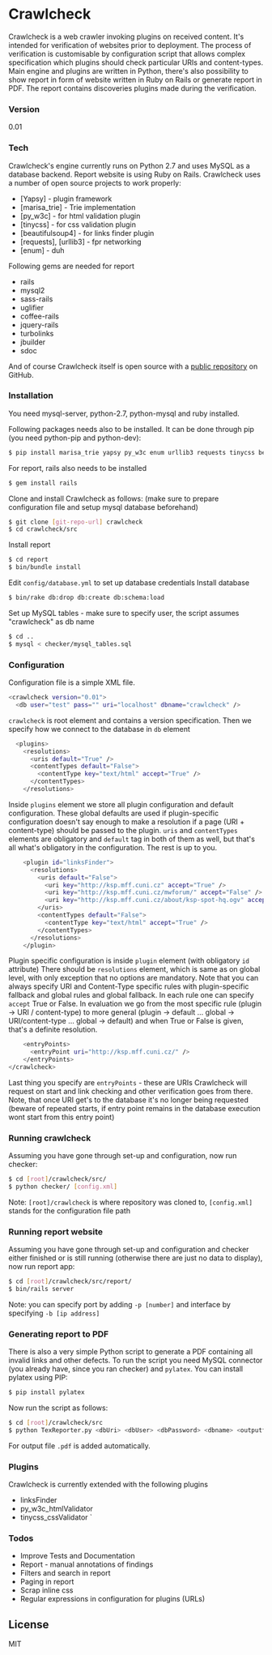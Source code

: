 # Crawlcheck

Crawlcheck is a web crawler invoking plugins on received content. It's intended for verification of websites prior to deployment. The process of verification is customisable by configuration script that allows complex specification which plugins should check particular URIs and content-types. Main engine and plugins are written in Python, there's also possibility to show report in form of website written in Ruby on Rails or generate report in PDF. The report contains discoveries plugins made during the verification.

### Version
0.01

### Tech

Crawlcheck's engine currently runs on Python 2.7 and uses MySQL as a database backend. Report website is using Ruby on Rails.
Crawlcheck uses a number of open source projects to work properly:
* [Yapsy] - plugin framework
* [marisa_trie] - Trie implementation
* [py_w3c] - for html validation plugin
* [tinycss] - for css validation plugin
* [beautifulsoup4] - for links finder plugin
* [requests], [urllib3] - fpr networking
* [enum] - duh

Following gems are needed for report
* rails
* mysql2
* sass-rails
* uglifier
* coffee-rails
* jquery-rails
* turbolinks
* jbuilder
* sdoc

And of course Crawlcheck itself is open source with a [public repository](https://github.com/eghuro/crawlcheck) on GitHub.

### Installation

You need mysql-server, python-2.7, python-mysql and ruby installed.

Following packages needs also to be installed. It can be done through pip (you need python-pip and python-dev):
```sh
$ pip install marisa_trie yapsy py_w3c enum urllib3 requests tinycss beautifulsoup4
```
For report, rails also needs to be installed
```sh
$ gem install rails
```
Clone and install Crawlcheck as follows: (make sure to prepare configuration file and setup mysql database beforehand)
```sh
$ git clone [git-repo-url] crawlcheck
$ cd crawlcheck/src
```

Install report
```sh
$ cd report
$ bin/bundle install
```
Edit ```config/database.yml``` to set up database credentials
Install database
```sh
$ bin/rake db:drop db:create db:schema:load
```

Set up MySQL tables - make sure to specify user, the script assumes "crawlcheck" as db name
```sh
$ cd ..
$ mysql < checker/mysql_tables.sql
```
### Configuration

Configuration file is a simple XML file.
```sh
<crawlcheck version="0.01">
  <db user="test" pass="" uri="localhost" dbname="crawlcheck" />
```
``crawlcheck`` is root element and contains a version specification.
Then we specify how we connect to the database in ``db`` element
```sh
  <plugins>
    <resolutions>
      <uris default="True" />
      <contentTypes default="False">
        <contentType key="text/html" accept="True" />
      </contentTypes>
    </resolutions>
```
Inside ``plugins`` element we store all plugin configuration and default configuration. These global defaults are used if plugin-specific configuration doesn't say enough to make a resolution if a page (URI + content-type) should be passed to the plugin. ``uris`` and ``contentTypes`` elements are obligatory and ``default`` tag in both of them as well, but that's all what's obligatory in the configuration. The rest is up to you.
```sh
    <plugin id="linksFinder">
      <resolutions>
        <uris default="False">
          <uri key="http://ksp.mff.cuni.cz" accept="True" />
          <uri key="http://ksp.mff.cuni.cz/mwforum/" accept="False" />
          <uri key="http://ksp.mff.cuni.cz/about/ksp-spot-hq.ogv" accept="False" />
        </uris>
        <contentTypes default="False">
          <contentType key="text/html" accept="True" />
        </contentTypes>
      </resolutions>
    </plugin>
```
Plugin specific configuration is inside ``plugin`` element (with obligatory ``id`` attribute) There should be ``resolutions`` element, which is same as on global level, with only exception that no options are mandatory. Note that you can always specify URI and Content-Type specific rules with plugin-specific fallback and global rules and global fallback. In each rule one can specify ``accept`` True or False. In evaluation we go from the most specific rule (plugin -> URI / content-type) to more general (plugin -> default ... global -> URI/content-type ... global -> default) and when True or False is given, that's a definite resolution.
```sh 
    <entryPoints>
      <entryPoint uri="http://ksp.mff.cuni.cz/" />
    </entryPoints>
</crawlcheck>
```
Last thing you specify are ``entryPoints`` - these are URIs Crawlcheck will request on start and link checking and other verification goes from there. Note, that once URI get's to the database it's no longer being requested (beware of repeated starts, if entry point remains in the database execution wont start from this entry point)

### Running crawlcheck
Assuming you have gone through set-up and configuration, now run checker:
```sh
$ cd [root]/crawlcheck/src/
$ python checker/ [config.xml]
```
Note: ```[root]/crawlcheck``` is where repository was cloned to, ```[config.xml]``` stands for the configuration file path

### Running report website
Assuming you have gone through set-up and configuration and checker either finished or is still running (otherwise there are just no data to display), now run report app:
```sh
$ cd [root]/crawlcheck/src/report/
$ bin/rails server
```
Note: you can specify port by adding ```-p [number]``` and interface by specifying ```-b [ip address]```

### Generating report to PDF
There is also a very simple Python script to generate a PDF containing all invalid links and other defects.
To run the script you need MySQL connector (you already have, since you ran checker) and ``pylatex``.
You can install pylatex using PIP:
```sh
$ pip install pylatex
```
Now run the script as follows:
```sh
$ cd [root]/crawlcheck/src
$ python TexReporter.py <dbUri> <dbUser> <dbPassword> <dbname> <outputfile>
```
For output file ``.pdf`` is added automatically.


### Plugins

Crawlcheck is currently extended with the following plugins

* linksFinder
* py_w3c_htmlValidator
* tinycss_cssValidator
`

### Todos

 - Improve Tests and Documentation
 - Report - manual annotations of findings
 - Filters and search in report
 - Paging in report
 - Scrap inline css
 - Regular expressions in configuration for plugins (URLs)

License
----

MIT
